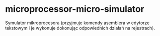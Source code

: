 # microprocessor-micro-simulator

Symulator mikroprocesora (przyjmuje komendy asemblera w edytorze tekstowym i je wykonuje dokonując odpowiednich działań na rejestrach).
